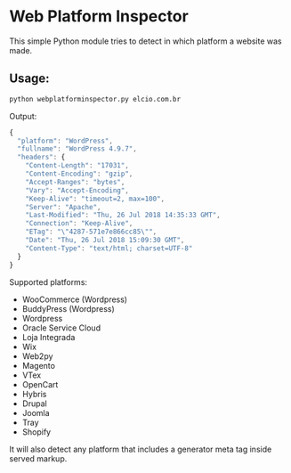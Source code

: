 # Web Platform Inspector

This simple Python module tries to detect in which platform a website was made.

## Usage:

```bash
python webplatforminspector.py elcio.com.br
```

Output:

```javascript
{
  "platform": "WordPress", 
  "fullname": "WordPress 4.9.7", 
  "headers": {
    "Content-Length": "17031", 
    "Content-Encoding": "gzip", 
    "Accept-Ranges": "bytes", 
    "Vary": "Accept-Encoding", 
    "Keep-Alive": "timeout=2, max=100", 
    "Server": "Apache", 
    "Last-Modified": "Thu, 26 Jul 2018 14:35:33 GMT", 
    "Connection": "Keep-Alive", 
    "ETag": "\"4287-571e7e866cc85\"", 
    "Date": "Thu, 26 Jul 2018 15:09:30 GMT", 
    "Content-Type": "text/html; charset=UTF-8"
  }
}
```

Supported platforms:

* WooCommerce (Wordpress)
* BuddyPress (Wordpress)
* Wordpress
* Oracle Service Cloud
* Loja Integrada
* Wix
* Web2py
* Magento
* VTex
* OpenCart
* Hybris
* Drupal
* Joomla
* Tray
* Shopify

It will also detect any platform that includes a generator meta tag inside served markup.

